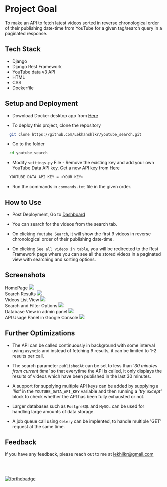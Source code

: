 
# Project Goal

To make an API to fetch latest videos sorted in reverse chronological order of their publishing date-time from YouTube for a given tag/search query in a paginated response.


## Tech Stack

* Django
* Django Rest Framework
* YouTube data v3 API
* HTML
* CSS
* Dockerfile


## Setup and Deployment

* Download Docker desktop app from [Here](https://www.docker.com/get-started/)

* To deploy this project, clone the repository

```bash
  git clone https://github.com/Lekhanshlkr/youtube_search.git
```

* Go to the folder

```bash
  cd youtube_search
````

* Modify `settings.py` File - Remove the existing key and add your own YouTube Data API key. Get a new API key from [Here](https://console.cloud.google.com/apis/library)

```bash
  YOUTUBE_DATA_API_KEY = <YOUR_KEY>
````

* Run the commands in `commands.txt` file in the given order.
## How to Use

* Post Deployment, Go to [Dashboard](http://127.0.0.1:8000)

* You can search for the videos from the search tab.

* On clicking `Youtube Search`, it will show the first 9 videos in reverse chronological order of their publishing date-time.

* On clicking `See all videos in table`, you will be redirected to the Rest Framework page where you can see all the stored videos in a paginated view with searching and sorting options.


## Screenshots

HomePage ![](screenshots/homepage.png) <br>
Search Results ![](screenshots/searchresult.png) <br>
Videos List View ![](screenshots/tableresult.png) <br>
Search and Filter Options  ![](screenshots/filteroptions.png) <br>
Database View in admin panel  ![](screenshots/databaseview.png) <br>
API Usage Panel in Google Console  ![](screenshots/apiconsole.png) <br>


## Further Optimizations

* The API can be called continuously in background with some interval using `asyncio` and instead of fetching 9 results, it can be limited to 1-2 results per call.

* The search parameter `publishedAt` can be set to less than _'30 minutes from current time'_ so that everytime the API is called, it only displays the results of videos which have been published in the last 30 minutes.

* A support for supplying multiple API keys can be added by supplying a _'list'_ in the `YOUTUBE_DATA_API_KEY` variable and then running a _'try except'_ block to check whether the API has been fully exhausted or not.

* Larger databases such as `PostgreSQL` and `MySQL` can be used for handling large amounts of data storage.

* A job queue call using `Celery` can be implented, to handle multiple 'GET' request at the same time.


## Feedback

If you have any feedback, please reach out to me at lekhilkr@gmail.com

<br>
<br>

[![forthebadge](https://forthebadge.com/images/badges/made-with-python.svg)](https://forthebadge.com)

